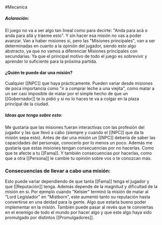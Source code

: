 #Mecanica 

##### Aclaración: 
El juego no va a ser algo tan lineal como para decirte: "Anda para acá o anda para allá y tráeme esto".
Y sin hacer esa misión no vas a poder avanzar. Van a haber misiones si, pero las "Misiones principales", van a ser determinadas en cuanto a la opinión del jugador, siendo esto algo abstracto, ya que no vamos a diferenciar Misiones principales con secundarias. Ya que el principal motivo de todo el juego es sobrevivir y aprender lo suficiente para la próxima partida. 

#### ¿Quién te puede dar una misión?
Cualquier [[NPC]] que haya prácticamente. Pueden variar desde misiones de poca importancia como "ir a comprar leche a una viejita", como matar a un ser casi imposible de matar por el simple hecho de que un [[Gobernador]] te lo pidió y si no lo haces te va a colgar en la plaza principal de la ciudad. 

##### Ideas que tengo sobre esto: 
Me gustaría que las misiones fueran interactivas con las profesión del jugador y las que llevó a cabo (siempre y cuando el [[NPC]] que da la misión sepa esto). Antes de dar una misión un [[NPC]] debería de saber las capacidades del personaje, conocerlo por lo menos un poco. 
Además me gustaría que estas misiones tengan consecuencias por no hacerlas. Como que te afecte a tu [[Fama]]. Y también consecuencias por hacerlas, como que a otra [[Persona]] le cambie tu opinión sobre vos o te conozcan más. 

### Consecuencias de llevar a cabo una misión: 
Esto puede variar dependiendo de que tanta [[Fama]] tenga el jugador y que [[Reputación]] tenga. Además depende de la magnitud y dificultad de la misión en si.
Por ejemplo cuando "Kelsier" terminó la misión de matar al "Lord Legislador" en "Mistborn", este aumentó tanto su reputación hasta convertirse en una deidad para la gente. Algo que estaría bueno poder implementar en la misión. 
También puede pasar al revés que te conviertas en el enemigo de todo el mundo por hacer algo y que este algo haya sido promulgado por distintos [[Promulgadores]]. 